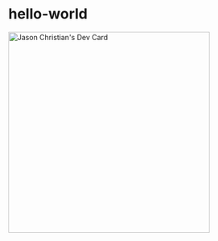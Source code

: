 # hello-world
<a href="https://app.daily.dev/jasonchristian"><img src="https://api.daily.dev/devcards/4dd8fd3a997f4e5e98ee85e7daea876f.png?r=1wy" width="400" alt="Jason Christian's Dev Card"/></a>

